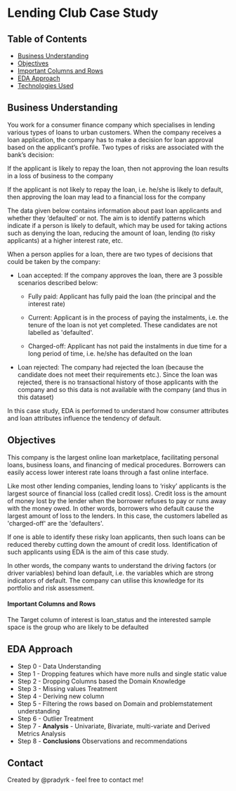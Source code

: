 # Lending Club Case Study

## Table of Contents
* [Business Understanding](#business-understanding)
* [Objectives](#objectives)
* [Important Columns and Rows](#important-columns-and-rows)
* [EDA Approach](#eda-approach)
* [Technologies Used](#technologies-used)


## Business Understanding

You work for a consumer finance company which specialises in lending various types of loans to urban customers. When the company receives a loan application, the company has to make a decision for loan approval based on the applicant’s profile. Two types of risks are associated with the bank’s decision:

If the applicant is likely to repay the loan, then not approving the loan results in a loss of business to the company

If the applicant is not likely to repay the loan, i.e. he/she is likely to default, then approving the loan may lead to a financial loss for the company

The data given below contains information about past loan applicants and whether they ‘defaulted’ or not. The aim is to identify patterns which indicate if a person is likely to default, which may be used for taking actions such as denying the loan, reducing the amount of loan, lending (to risky applicants) at a higher interest rate, etc.

When a person applies for a loan, there are two types of decisions that could be taken by the company:

- Loan accepted: If the company approves the loan, there are 3 possible scenarios described below:

    - Fully paid: Applicant has fully paid the loan (the principal and the interest rate)

    - Current: Applicant is in the process of paying the instalments, i.e. the tenure of the loan is not yet completed. These candidates are not labelled as 'defaulted'.

    - Charged-off: Applicant has not paid the instalments in due time for a long period of time, i.e. he/she has defaulted on the loan 

- Loan rejected: The company had rejected the loan (because the candidate does not meet their requirements etc.). Since the loan was rejected, there is no transactional history of those applicants with the company and so this data is not available with the company (and thus in this dataset)

In this case study, EDA is performed to understand how consumer attributes and loan attributes influence the tendency of default.
 
## Objectives
This company is the largest online loan marketplace, facilitating personal loans, business loans, and financing of medical procedures. Borrowers can easily access lower interest rate loans through a fast online interface. 

 

Like most other lending companies, lending loans to ‘risky’ applicants is the largest source of financial loss (called credit loss). Credit loss is the amount of money lost by the lender when the borrower refuses to pay or runs away with the money owed. In other words, borrowers who default cause the largest amount of loss to the lenders. In this case, the customers labelled as 'charged-off' are the 'defaulters'. 

 

If one is able to identify these risky loan applicants, then such loans can be reduced thereby cutting down the amount of credit loss. Identification of such applicants using EDA is the aim of this case study.

 

In other words, the company wants to understand the driving factors (or driver variables) behind loan default, i.e. the variables which are strong indicators of default.  The company can utilise this knowledge for its portfolio and risk assessment. 


#### Important Columns and Rows
The Target column of interest is loan_status and the interested sample space is the group who are likely to be defaulted
  

## EDA Approach
- Step 0 - Data Understanding
- Step 1 - Dropping features which have more nulls and single static value
- Step 2 - Dropping Columns based the Domain Knowledge
- Step 3 - Missing values Treatment
- Step 4 - Deriving new column
- Step 5 - Filtering the rows based on Domain and problemstatement understanding
- Step 6 - Outlier Treatment
- Step 7 - **Analysis** - Univariate, Bivariate, multi-variate and Derived Metrics Analysis
- Step 8 - **Conclusions** Observations and recommendations


## Contact
Created by @pradyrk - feel free to contact me!

